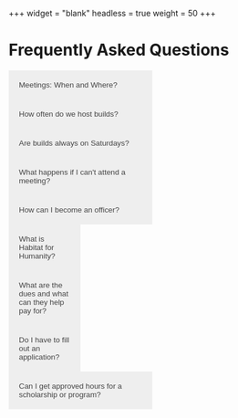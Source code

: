 +++
widget = "blank"
headless = true
weight = 50
+++
<html>
  <head>
    <style>
      /* Make two columns of equal size */
      .column {
        float: left;
        width: 50%;
        }
      .body {
      width: 100%;
      }
      /* Style the buttons that are used to open and close the accordion panel */
      .accordion {
        background-color: #eee;
        color: #444;
        cursor: pointer;
        padding: 18px;
        width: 100%;
        text-align: left;
        border: none;
        outline: none;
        transition: 0.4s;
      }
      /* Add a background color to the button if it is clicked on (add the .active class with JS), and when you move the 
      mouse over it (hover) */
      .active, .accordion:hover {
        background-color: #ccc;
      }
      /* Style the accordion panel. Note: hidden by default */
      .panel {
        padding: 0 18px;
        background-color: white;
        display: none;
        overflow: hidden;
      }
      /* Responsive layout - when the screen is less than 600px wide, make the two columns stack on top of each other instead of next to each other */
      @media screen and (max-width: 600px) {
      .column {
        width: 100%;
  }
} 
    </style>
  </head>
	<body>
    <div class="info">
	  <h1>Frequently Asked Questions</h1>
	  <div class = "column">
	  <button class="accordion">Meetings: When and Where?</button>
		<div class="panel">
		  <p>Check back soon to find out our meeting plans for the Fall 2020 semester.</p>
	  </div>
	  <button class="accordion">How often do we host builds?</button>
		<div class="panel">
		  <p>We will typically have about two a month. Come to our meetings or join our Groupme for more information and to sign up to join.</p>
		</div>
	  <button class="accordion">Are builds always on Saturdays?</button>
		<div class="panel">
		  <p>No; there are currently weekday builds available, though all builds have a limited number of spots due to social distancing requirements.</p>
		</div>
     <button class="accordion">What happens if I can't attend a meeting?</button>
		<div class="panel">
		  <p>We keep track of attendance in order to reward members who are actively participating, but attendance is not necessary. There is not a mandatory attendance requirement in order to maintain membership. All of the important dates and PowerPoints will be posted on our social media and on our website. Those who come to meetings have priority when it comes to signing up for builds, but if there are extra spots available, we will post it on the Facebook page. Bi-weekly emails will be sent with all the important information you need</p>
		</div>
    <button class="accordion">How can I become an officer?</button>
		<div class="panel">
		  <p>Every Spring semester, we will hold officer elections. There are eligibility requirements in order to run for your preferred officer position. If you’re interested in becoming an officer or have any specific questions about positions or requirements, please email president@habitatucf.com.</p>
	  </div>
	  <div class = "column">
		<button class="accordion">What is Habitat for Humanity?</button>
		<div class="panel">
		  <p>HFH is a non-profit international organization that strives to alleviate substandard housing for families in need. To accomplish this mission, affiliates around the world provide stable and affordable homes. For more information, visit <a href="www.habitat.org" target="blank" >habitat.org.</a></p>
	  </div>
	  <button class="accordion">What are the dues and what can they help pay for?</button>
		<div class="panel">
		  <p>Membership dues are $25 for one semester or $35 for the whole year. With membership dues, you get a Habitat UCF t-shirt and the ability to go to builds (yes, that is the one condition to go on builds). Contact our Treasurer if you're interested in joining.</p>
		</div>
	  <button class="accordion">Do I have to fill out an application?</button>
		<div class="panel">
		  <p>No! The only requirement you need to fulfill to be a member is to pay membership dues.</p>
		</div>  
		</div>
    <button class="accordion">Can I get approved hours for a scholarship or program?</button>
		<div class="panel">
		  <p>Yes! As long as we have documented proof of your involvement in our campus chapter, we would be more than happy to approve your service hours.  Please bring the required forms with you during your service.</p>
		</div>
	  </div>
     </div>
	  <script>
		var acc = document.getElementsByClassName("accordion");
		var i;
		for (i = 0; i < acc.length; i++) {
		  acc[i].addEventListener("click", function() {
			this.classList.toggle("active");
			var panel = this.nextElementSibling;
			if (panel.style.display === "block") {
			  panel.style.display = "none";
			} else {
			  panel.style.display = "block";
			}
		  });
		}
	</script>
	</body>    
</html>
